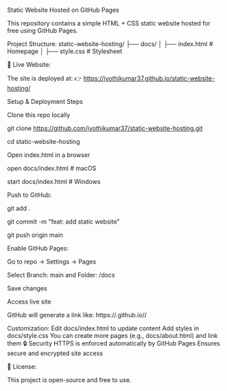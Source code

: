 Static Website Hosted on GitHub Pages

This repository contains a simple HTML + CSS static website hosted for free using GitHub Pages.

Project Structure:
static-website-hosting/
├── docs/
│   ├── index.html   # Homepage
│   ├── style.css    # Stylesheet

🚀 Live Website:

The site is deployed at:
👉 https://jyothikumar37.github.io/static-website-hosting/

Setup & Deployment Steps

Clone this repo locally

git clone https://github.com/jyothikumar37/static-website-hosting.git

cd static-website-hosting


Open index.html in a browser

open docs/index.html   # macOS

start docs/index.html  # Windows


Push to GitHub:

git add .

git commit -m "feat: add static website"

git push origin main


Enable GitHub Pages:

Go to repo → Settings → Pages

Select Branch: main and Folder: /docs

Save changes

Access live site

GitHub will generate a link like:
https://<username>.github.io/<repo-name>/

Customization:
Edit docs/index.html to update content
Add styles in docs/style.css
You can create more pages (e.g., docs/about.html) and link them
🔒 Security
HTTPS is enforced automatically by GitHub Pages
Ensures secure and encrypted site access

📜 License:

This project is open-source and free to use.
